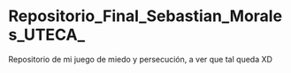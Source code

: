 # Repositorio_Final_Sebastian_Morales_UTECA_
Repositorio de mi juego de miedo y persecución, a ver que tal queda XD 
